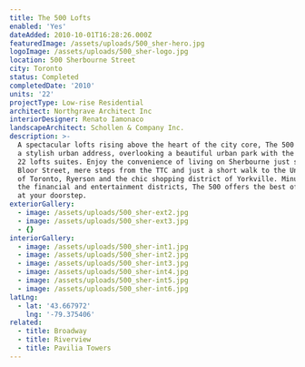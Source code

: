 ```yaml
---
title: The 500 Lofts
enabled: 'Yes'
dateAdded: 2010-10-01T16:28:26.000Z
featuredImage: /assets/uploads/500_sher-hero.jpg
logoImage: /assets/uploads/500_sher-logo.jpg
location: 500 Sherbourne Street
city: Toronto
status: Completed
completedDate: '2010'
units: '22'
projectType: Low-rise Residential
architect: Northgrave Architect Inc
interiorDesigner: Renato Iamonaco
landscapeArchitect: Schollen & Company Inc.
description: >-
  A spectacular lofts rising above the heart of the city core, The 500 lofts is
  a stylish urban address, overlooking a beautiful urban park with the total of
  22 lofts suites. Enjoy the convenience of living on Sherbourne just south of
  Bloor Street, mere steps from the TTC and just a short walk to the University
  of Toronto, Ryerson and the chic shopping district of Yorkville. Minutes from
  the financial and entertainment districts, The 500 offers the best of the city
  at your doorstep.
exteriorGallery:
  - image: /assets/uploads/500_sher-ext2.jpg
  - image: /assets/uploads/500_sher-ext3.jpg
  - {}
interiorGallery:
  - image: /assets/uploads/500_sher-int1.jpg
  - image: /assets/uploads/500_sher-int2.jpg
  - image: /assets/uploads/500_sher-int3.jpg
  - image: /assets/uploads/500_sher-int4.jpg
  - image: /assets/uploads/500_sher-int5.jpg
  - image: /assets/uploads/500_sher-int6.jpg
latLng:
  - lat: '43.667972'
    lng: '-79.375406'
related:
  - title: Broadway
  - title: Riverview
  - title: Pavilia Towers
---
```


